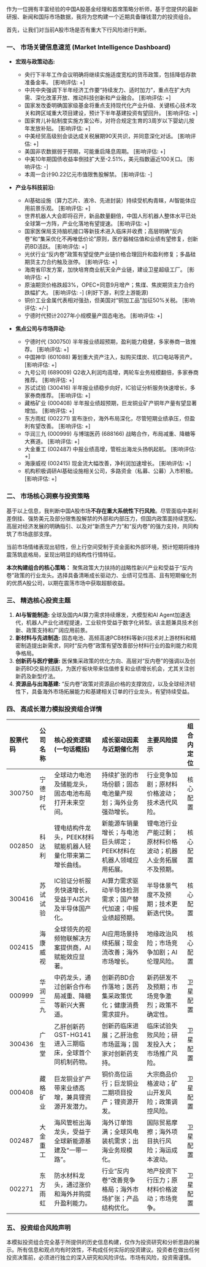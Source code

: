 作为一位拥有丰富经验的中国A股基金经理和首席策略分析师，基于您提供的最新研报、新闻和国际市场数据，我将为您构建一个近期具备赚钱潜力的投资组合。

首先，让我们对当前A股市场是否有重大下行风险进行判断。

### 一、 市场关键信息速览 (Market Intelligence Dashboard)

*   **宏观与政策动态:**
    *   央行下半年工作会议明确将继续实施适度宽松的货币政策，包括降低存款准备金率。 [影响评估: +]
    *   中共中央强调下半年经济工作要“持续发力、适时加力”，重点在扩大内需、深化改革开放、推动科技创新和产业融合。 [影响评估: +]
    *   国家发改委明确国家级基金将重点支持现代化产业升级、关键核心技术攻关和跨区域重大项目建设，预计下半年基建投资有望回升。 [影响评估: +]
    *   国家育儿补贴制度实施方案公布，对符合规定生育的3周岁以下婴幼儿按年发放补贴。 [影响评估: +]
    *   中美经贸高级别会谈达成关税展期90天共识，并同意深化对话。 [影响评估: +]
    *   美国非农数据弱于预期，可能重启降息周期。 [影响评估: +]
    *   中美10年期国债收益率倒挂扩大至-2.51%，美元指数逼近100关口。 [影响评估: -]
    *   本周一合计90.22亿元市值限售股解禁。 [影响评估: -]

*   **产业与科技前沿:**
    *   AI基础设施（算力芯片、液冷、先进封装）持续受机构青睐，AI智能体应用前景乐观。 [影响评估: +]
    *   世界机器人大会即将召开，新品数量翻倍，中国人形机器人整体水平已处全球第一方阵，产业化落地有望提速。 [影响评估: +]
    *   国家医保局支持脑机接口等新技术进入临床并收费；高层明确“反内卷”和“集采优化不再唯低价论”原则，医疗器械估值和业绩有望修复，创新药BD活跃。 [影响评估: +]
    *   光伏行业“反内卷”政策有望促使产业链价格合理回升和盈利修复；多晶硅期货主力合约触及涨停。 [影响评估: +]
    *   海南省印发方案，加快培育商业航天全产业链，建设卫星超级工厂。 [影响评估: +]
    *   原油期货价格跌超3%，OPEC+同意9月增产；焦煤、焦炭期货主力合约跌幅扩大。 [影响评估: -] (利好下游，利空上游能源)
    *   铜价工业金属代表相对强劲，但美国对“铜加工品”加征50%关税。 [影响评估: +/-]
    *   宁德时代预计2027年小规模量产固态电池。 [影响评估: +]

*   **焦点公司与市场异动:**
    *   宁德时代 (300750) 半年报业绩超预期，盈利能力稳健，多家券商一致推荐。 [影响评估: +]
    *   中国神华 (601088) 筹划重大资产注入，拟购买煤炭、坑口电站等资产。 [影响评估: +]
    *   九号公司 (689009) Q2收入利润均高增，两轮车业务规模翻倍，多家券商推荐。 [影响评估: +]
    *   苏试试验 (300416) 半年报业绩稳步向好，IC验证分析服务快速增长，多家券商推荐。 [影响评估: +]
    *   藏格矿业 (000408) 半年报业绩超预期，巨龙铜业矿产铜年产量有望显著增加。 [影响评估: +]
    *   东方雨虹 (002271) 宣布涨价，海外布局深化，尽管短期业绩承压，但盈利有望改善。 [影响评估: +]
    *   华润三九 (000999) 与博瑞医药 (688166) 战略合作，布局减重、降糖等大赛道。 [影响评估: +]
    *   大金重工 (002487) 中报业绩高增，管桩出海龙头扬帆起航。 [影响评估: +]
    *   海康威视 (002415) 现金流大幅改善，净利润加速增长。 [影响评估: +]
    *   机构积极调研AI基础设施相关公司，多路资金（私募、公募）入市积极。 [影响评估: +]

### 二、 市场核心洞察与投资策略

基于以上信息，我判断中国A股市场**不存在重大系统性下行风险**。尽管面临中美利差倒挂、强势美元及部分限售股解禁的外部和内部压力，但国内政策面持续宽松、高层对经济发展的明确指引、以及对“新质生产力”和“反内卷”的强力支持，共同构筑了市场底部支撑。

当前市场情绪表现出韧性，但上行空间受制于资金面和外部环境，预计短期将维持震荡筑底格局，呈现出明显的结构性行情特征。

**本次构建组合的核心策略：** 聚焦政策大力扶持的战略性新兴产业和受益于“反内卷”政策的行业龙头。选择具备清晰成长驱动力、业绩可见性高、且有短期催化剂的优质A股公司，以期在震荡市场中获取超额收益。

### 三、 精选核心投资主题

1.  **AI与智能制造:** 全球及国内AI算力需求持续爆发，大模型和AI Agent加速迭代，机器人产业化进程提速，工业软件受益于数字化转型。该主题兼具技术创新、政策支持和广阔应用前景。
2.  **新材料与先进制造:** 固态电池、高频高速PCB材料等新兴技术对上游材料和精密制造提出新需求，同时“反内卷”政策有望改善部分材料行业的盈利能力和竞争格局。
3.  **创新药与医疗健康:** 医保集采政策的优化方向、高层对“反内卷”的强调以及创新药BD交易的活跃，为医疗板块带来估值修复和业绩增长机会，尤其关注创新药及新型疗法。
4.  **资源品与出海基建:** “反内卷”政策对资源品价格的支撑效应，以及全球经济韧性下，具备海外市场拓展能力和基建相关订单的行业龙头，有望持续受益。

### 四、 高成长潜力模拟投资组合详情

| 股票代码 | 公司名称 | 核心投资逻辑 (一句话概括) | 成长驱动因素与近期催化剂 | 主要风险提示 | 组合内定位 |
| :------- | :------- | :------------------------ | :----------------------- | :----------- | :--------- |
| 300750   | 宁德时代 | 全球动力电池及储能龙头，固态电池布局打开未来空间。 | 持续扩张的市场份额；固态电池量产规划；海外业务强劲增长。 | 行业竞争加剧；原材料价格波动；技术迭代风险。 | 核心配置 |
| 002850   | 科达利  | 锂电结构件龙头，PEEK材料赋能机器人轻量化带来第二增长曲线。 | 新能源车销量增长；与电池巨头绑定；PEEK材料在机器人领域应用拓展。 | 锂电池行业产能过剩；原材料价格波动；机器人业务拓展不及预期。 | 核心配置 |
| 300416   | 苏试试验 | IC验证分析服务快速增长，受益于AI芯片及半导体国产化。 | AI算力需求驱动半导体检测需求；国产替代加速；中报业绩超预期。 | 半导体景气度不及预期；技术更新迭代快。 | 核心配置 |
| 002415   | 海康威视 | 全球领先的视频物联解决方案提供商，AI赋能效应显著。 | AI应用场景持续拓展；现金流改善；海外市场增长。 | 地缘政治风险；市场竞争加剧；AI伦理风险。 | 核心配置 |
| 000999   | 华润三九 | 中药龙头，通过创新合作布局减重、降糖等新兴大赛道。 | 创新药BD合作落地；医药集采政策优化；健康消费需求提升。 | 新药研发不及预期；市场竞争激烈；政策不确定性。 | 卫星配置 |
| 300436   | 广生堂  | 乙肝创新药GST-HG141进入三期临床，全球首个同机制药物。 | 创新药临床进展；乙肝治愈市场蓝海；国家对创新药支持。 | 临床试验失败风险；研发投入大；市场推广风险。 | 卫星配置 |
| 000408   | 藏格矿业 | 巨龙铜业扩产带来业绩高增，兼具锂资源开发潜力。 | 铜价高位运行；巨龙铜业二期项目投产；锂资源开发。 | 大宗商品价格波动；矿山开发风险；政策调控风险。 | 卫星配置 |
| 002487   | 大金重工 | 海风管桩出海龙头，受益于全球新能源基建及“一带一路”。 | 海外订单饱满；全球风电装机需求；出海业务规模化。 | 国际贸易摩擦；海外项目执行风险；海运成本波动。 | 卫星配置 |
| 002271   | 东方雨虹 | 防水材料龙头，通过涨价和海外并购提升盈利能力。 | 行业“反内卷”改善竞争格局；海外市场扩张；产品结构优化。 | 地产投资下行压力；原材料价格波动；市场竞争。 | 卫星配置 |

### 五、 投资组合风险声明

本模拟投资组合完全基于所提供的历史信息构建，仅作为投资研究和分析思路的展示。所有信息和观点均有时效性，不构成任何实际的投资建议。投资者在做出任何投资决策前，必须进行独立的深入研究和风险评估。市场有风险，投资需谨慎。